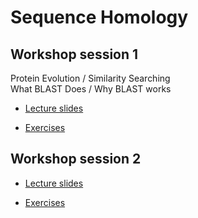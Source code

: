 # Sequence Homology 

## Workshop session 1

Protein Evolution / Similarity Searching  
What BLAST Does / Why BLAST works  

 - [Lecture slides](cshl_pfb_25a_PEARSON.pdf)

 - [Exercises](https://fasta.bioch.virginia.edu/mol_evol)


## Workshop session 2

 - [Lecture slides](https://cshl_pfb_25b_PEARSON.pdf)

 - [Exercises](https://fasta.bioch.virginia.edu/mol_evol/pfb_python_matrices.html)
